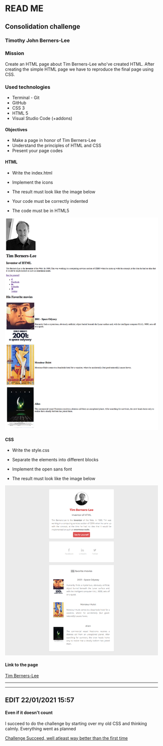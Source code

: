 # READ ME

## Consolidation challenge

### Timothy John Berners-Lee

### Mission

Create an HTML page about Tim Berners-Lee who've created HTML. After creating the simple HTML page we have to reproduce the final page using CSS.

### Used technologies

- Terminal - Git
- GitHub
- CSS 3
- HTML 5
- Visual Studio Code (+addons)

#### Objectives

- Make a page in honor of Tim Berners-Lee
- Understand the principles of HTML and CSS
- Present your page codes

#### HTML

- Write the index.html

- Implement the icons

- The result must look like the image below

- Your code must be correctly indented

- The code must be in HTML5

![Html5](/assets/images/goal-html.png)

#### CSS

- Write the style.css

- Separate the elements into different blocks

- Implement the open sans font

- The result must look like the image below

![CSS3](/assets/images/goal-css.png)

#### Link to the page

[Tim Berners-Lee](https://etienne223.github.io/tim-berners-lee/)

------------------------------
------------------------------

## EDIT 22/01/2021 15:57

#### Even if it doesn't count

I succeed to do the challenge by starting over my old CSS and thinking calmly. Everything went as planned

[Challenge Succeed, well atleast way better than the first time](assets/images/Correction.png)
